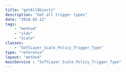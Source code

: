 ```yaml
---
title: "getAllObjects"
description: "Get all trigger types"
date: "2018-02-12"
tags:
    - "method"
    - "sldn"
    - "Scale"
classes:
    - "SoftLayer_Scale_Policy_Trigger_Type"
type: "reference"
layout: "method"
mainService : "SoftLayer_Scale_Policy_Trigger_Type"
---
```

